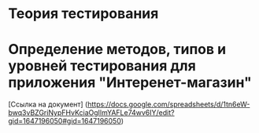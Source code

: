 # Теория тестирования




# Определение методов, типов и уровней тестирования для приложения "Интеренет-магазин"
[Ссылка на документ] (https://docs.google.com/spreadsheets/d/1tn6eW-bwq3vBZGriNypFHvKciaOgIlmYAFLe74wv6IY/edit?gid=1647196050#gid=1647196050)
